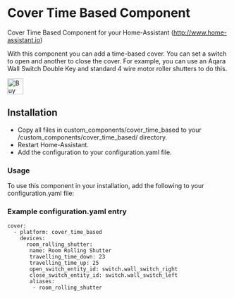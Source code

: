 # Cover Time Based Component
Cover Time Based Component for your Home-Assistant (http://www.home-assistant.io)

With this component you can add a time-based cover. You can set a switch to open and another to close the cover. 
For example, you can use an Aqara Wall Switch Double Key and standard 4 wire motor roller shutters to do this.

<a href='https://ko-fi.com/A0A12HZT1' target='_blank'><img height='36' style='border:0px;height:36px;' src='https://cdn.ko-fi.com/cdn/kofi4.png?v=2' border='0' alt='Buy Me a Coffee at ko-fi.com' /></a>

## Installation
* Copy all files in custom_components/cover_time_based to your <config directory>/custom_components/cover_time_based/ directory.
* Restart Home-Assistant.
* Add the configuration to your configuration.yaml file.

### Usage
To use this component in your installation, add the following to your configuration.yaml file:

### Example configuration.yaml entry

```
cover:
  - platform: cover_time_based
	devices:
	  room_rolling_shutter:
	   name: Room Rolling Shutter
	   travelling_time_down: 23
	   travelling_time_up: 25
	   open_switch_entity_id: switch.wall_switch_right
	   close_switch_entity_id: switch.wall_switch_left
	   aliases:
	    - room_rolling_shutter
```
